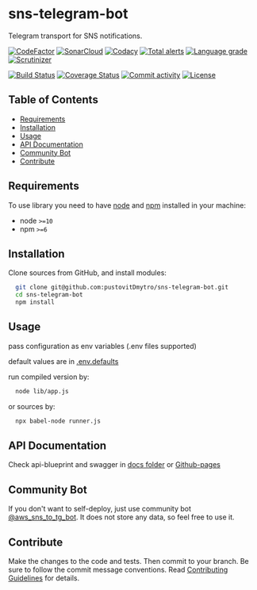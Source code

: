 # sns-telegram-bot
Telegram transport for SNS notifications.

[![CodeFactor][codefactor-badge]][codefactor-url]
[![SonarCloud][sonarcloud-badge]][sonarcloud-url]
[![Codacy][codacy-badge]][codacy-url]
[![Total alerts][lgtm-alerts-badge]][lgtm-alerts-url]
[![Language grade][lgtm-lg-badge]][lgtm-lg-url]
[![Scrutinizer][scrutinizer-badge]][scrutinizer-url]

[![Build Status][tests-badge]][tests-url]
[![Coverage Status][badge-coverage]][url-coverage]
[![Commit activity][commit-activity-badge]][github]
[![License][badge-lic]][github]

## Table of Contents
  - [Requirements](#requirements)
  - [Installation](#installation)
  - [Usage](#usage)
  - [API Documentation](#api-documentation)
  - [Community Bot](#community-bot)
  - [Contribute](#contribute)

## Requirements

To use library you need to have [node](https://nodejs.org) and [npm](https://www.npmjs.com) installed in your machine:

* node `>=10`
* npm `>=6`


## Installation

Clone sources from GitHub, and install modules:

```bash
  git clone git@github.com:pustovitDmytro/sns-telegram-bot.git
  cd sns-telegram-bot
  npm install
```

## Usage

pass configuration as env variables (.env files supported)

default values are in [.env.defaults](./.env.defaults)

run compiled version by:
```bash
  node lib/app.js
```
or sources by:
```bash
  npx babel-node runner.js
```

## API Documentation

Check api-blueprint and swagger in [docs folder](./docs) or [Github-pages](https://pustovitdmytro.github.io/sns-telegram-bot/api-blueprint)

## Community Bot 

If you don't want to self-deploy, just use community bot [@aws_sns_to_tg_bot](https://telegram.me/aws_sns_to_tg_bot). It does not store any data, so feel free to use it.

## Contribute

Make the changes to the code and tests. Then commit to your branch. Be sure to follow the commit message conventions. Read [Contributing Guidelines](.github/CONTRIBUTING.md) for details.

[npm]: https://www.npmjs.com/package/sns-telegram-bot
[github]: https://github.com/pustovitDmytro/sns-telegram-bot
[coveralls]: https://coveralls.io/github/pustovitDmytro/sns-telegram-bot?branch=master
[badge-deps]: https://img.shields.io/david/pustovitDmytro/sns-telegram-bot.svg
[badge-vuln]: https://img.shields.io/snyk/vulnerabilities/npm/sns-telegram-bot.svg?style=popout
[badge-vers]: https://img.shields.io/npm/v/sns-telegram-bot.svg
[badge-lic]: https://img.shields.io/github/license/pustovitDmytro/sns-telegram-bot.svg
[badge-coverage]: https://coveralls.io/repos/github/pustovitDmytro/sns-telegram-bot/badge.svg?branch=master
[url-coverage]: https://coveralls.io/github/pustovitDmytro/sns-telegram-bot?branch=master

[tests-badge]: https://img.shields.io/circleci/build/github/pustovitDmytro/sns-telegram-bot
[tests-url]: https://app.circleci.com/pipelines/github/pustovitDmytro/sns-telegram-bot

[codefactor-badge]: https://www.codefactor.io/repository/github/pustovitdmytro/sns-telegram-bot/badge
[codefactor-url]: https://www.codefactor.io/repository/github/pustovitdmytro/sns-telegram-bot

[commit-activity-badge]: https://img.shields.io/github/commit-activity/m/pustovitDmytro/sns-telegram-bot

[scrutinizer-badge]: https://scrutinizer-ci.com/g/pustovitDmytro/sns-telegram-bot/badges/quality-score.png?b=master
[scrutinizer-url]: https://scrutinizer-ci.com/g/pustovitDmytro/sns-telegram-bot/?branch=master

[lgtm-lg-badge]: https://img.shields.io/lgtm/grade/javascript/g/pustovitDmytro/sns-telegram-bot.svg?logo=lgtm&logoWidth=18
[lgtm-lg-url]: https://lgtm.com/projects/g/pustovitDmytro/sns-telegram-bot/context:javascript

[lgtm-alerts-badge]: https://img.shields.io/lgtm/alerts/g/pustovitDmytro/sns-telegram-bot.svg?logo=lgtm&logoWidth=18
[lgtm-alerts-url]: https://lgtm.com/projects/g/pustovitDmytro/sns-telegram-bot/alerts/

[codacy-badge]: https://app.codacy.com/project/badge/Grade/8667aa23afaa4725854f098c4b5e8890
[codacy-url]: https://www.codacy.com/gh/pustovitDmytro/sns-telegram-bot/dashboard?utm_source=github.com&amp;utm_medium=referral&amp;utm_content=pustovitDmytro/sns-telegram-bot&amp;utm_campaign=Badge_Grade

[sonarcloud-badge]: https://sonarcloud.io/api/project_badges/measure?project=pustovitDmytro_sns-telegram-bot&metric=alert_status
[sonarcloud-url]: https://sonarcloud.io/dashboard?id=pustovitDmytro_sns-telegram-bot

[npm-downloads-badge]: https://img.shields.io/npm/dw/sns-telegram-bot
[npm-size-badge]: https://img.shields.io/bundlephobia/min/sns-telegram-bot
[npm-size-url]: https://bundlephobia.com/result?p=sns-telegram-bot

[appveyor-badge]: https://ci.appveyor.com/api/projects/status/d0d3nsp0l0swihkx/branch/master?svg=true
[appveyor-url]: https://ci.appveyor.com/project/pustovitDmytro/sns-telegram-bot/branch/master


